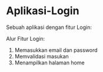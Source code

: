 # Aplikasi-Login
Sebuah aplikasi dengan fitur Login:

Alur Fitur Login:
1. Memasukkan email dan password
2. Memvalidasi masukan
3. Menampilkan halaman home
